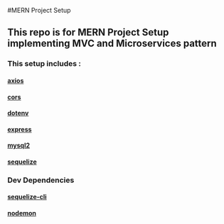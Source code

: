 #MERN Project Setup

## This repo is for MERN Project Setup implementing MVC and Microservices pattern

### This setup includes :
#### [axios](https://www.npmjs.com/package/axios)
#### [cors](https://www.npmjs.com/package/cors)
#### [dotenv](https://www.npmjs.com/package/dotenv)
#### [express](https://www.npmjs.com/package/express)
#### [mysql2](https://www.npmjs.com/package/mysql2)
#### [sequelize](https://www.npmjs.com/package/sequelize)

### Dev Dependencies
#### [sequelize-cli](https://www.npmjs.com/package/sequelize-cli)
#### [nodemon](https://www.npmjs.com/package/nodemon)
